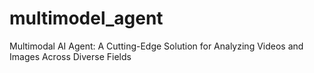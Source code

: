 # multimodel_agent
Multimodal AI Agent: A Cutting-Edge Solution for Analyzing Videos and Images Across Diverse Fields
